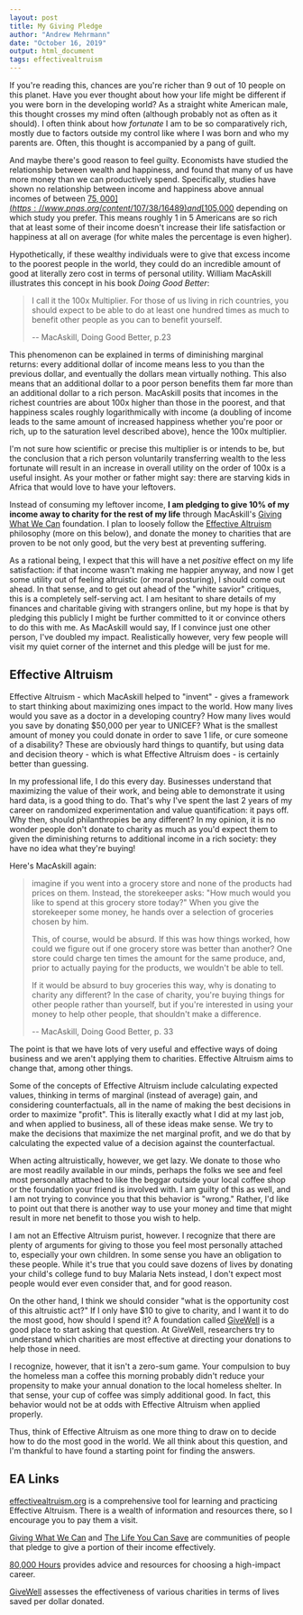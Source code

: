 ```yaml
---
layout: post
title: My Giving Pledge
author: "Andrew Mehrmann"
date: "October 16, 2019"
output: html_document
tags: effectivealtruism
---
```


If you're reading this, chances are you're richer than 9 out of 10 people on this planet. Have you ever thought about how your life might be different if you were born in the developing world? As a straight white American male, this thought crosses my mind often (although probably not as often as it should). I often think about how *fortunate* I am to be so comparatively rich, mostly due to factors outside my control like where I was born and who my parents are. Often, this thought is accompanied by a pang of guilt.

And maybe there's good reason to feel guilty. Economists have studied the relationship between wealth and happiness, and found that many of us have more money than we can productively spend. Specifically, studies have shown no relationship between income and happiness above annual incomes of between [$75,000](https://www.pnas.org/content/107/38/16489) and [$105,000](https://www.nature.com/articles/s41562-017-0277-0.epdf?referrer_access_token=JBgmiRAoYQhtBgbj0zSVX9RgN0jAjWel9jnR3ZoTv0P6pRUGAIioLhu85ORBsjF_g5Rf0fuUViMASagr_M7VEy5MRXaYGPiRKa_FSO3qh3qFZW2eGnWNkmHVW7J5KJM5kHZ_dY8AULUrukyysIQ5PxXS7cUPJ28GwywaXRvjNOW4O4S4YopfDke1c2jLpKYweA_UiNmDU37muQ3AVIlWIl62D0tBToG48TSKGKsGp9KMPce9WhaRHaEaoEzqc98rna7AGO08mwDmHgtLsn_jqXU2G-YN2_zarpgTR7kDviwgNDsYjg8hicjM6REnwB3dOc41vXxAcYXX-jBG4Uxd2Q%3D%3D&tracking_referrer=www.usatoday.com) depending on which study you prefer. This means roughly 1 in 5 Americans are so rich that at least some of their income doesn't increase their life satisfaction or happiness at all on average (for white males the percentage is even higher).

Hypothetically, if these wealthy individuals were to give that excess income to the poorest people in the world, they could do an incredible amount of good at literally zero cost in terms of personal utility. William MacAskill illustrates this concept in his book *Doing Good Better*:

> I call it the 100x Multiplier. For those of us living in rich countries, you should expect to be able to do at least one hundred times as much to benefit other people as you can to benefit yourself.
>
> -- MacAskill, Doing Good Better, p.23

This phenomenon can be explained in terms of diminishing marginal returns: every additional dollar of income means less to you than the previous dollar, and eventually the dollars mean virtually nothing. This also means that an additional dollar to a poor person benefits them far more than an additional dollar to a rich person. MacAskill posits that incomes in the richest countries are about 100x higher than those in the poorest, and that happiness scales roughly logarithmically with income (a doubling of income leads to the same amount of increased happiness whether you're poor or rich, up to the saturation level described above), hence the 100x multiplier.

I'm not sure how scientific or precise this multiplier is or intends to be, but the conclusion that a rich person voluntarily transferring wealth to the less fortunate will result in an increase in overall utility on the order of 100x is a useful insight. As your mother or father might say: there are starving kids in Africa that would love to have your leftovers.

Instead of consuming my leftover income, **I am pledging to give 10% of my income away to charity for the rest of my life** through MacAskill's [Giving What We Can](https://www.givingwhatwecan.org/) foundation. I plan to loosely follow the [Effective Altruism](https://www.effectivealtruism.org/articles/introduction-to-effective-altruism/) philosophy (more on this below), and donate the money to charities that are proven to be not only good, but the very best at preventing suffering.

As a rational being, I expect that this will have a net *positive* effect on my life satisfaction: if that income wasn't making me happier anyway, and now I get some utility out of feeling altruistic (or moral posturing), I should come out ahead. In that sense, and to get out ahead of the "white savior" critiques, this is a completely self-serving act. I am hesitant to share details of my finances and charitable giving with strangers online, but my hope is that by pledging this publicly I might be further committed to it or convince others to do this with me. As MacAskill would say, If I convince just one other person, I've doubled my impact. Realistically however, very few people will visit my quiet corner of the internet and this pledge will be just for me.

## Effective Altruism

Effective Altruism - which MacAskill helped to "invent" - gives a framework to start thinking about maximizing ones impact to the world. How many lives would you save as a doctor in a developing country? How many lives would you save by donating $50,000 per year to UNICEF? What is the smallest amount of money you could donate in order to save 1 life, or cure someone of a disability? These are obviously hard things to quantify, but using data and decision theory - which is what Effective Altruism does - is certainly better than guessing.

In my professional life, I do this every day. Businesses understand that maximizing the value of their work, and being able to demonstrate it using hard data, is a good thing to do. That's why I've spent the last 2 years of my career on randomized experimentation and value quantification: it pays off. Why then, should philanthropies be any different? In my opinion, it is no wonder people don't donate to charity as much as you'd expect them to given the diminishing returns to additional income in a rich society: they have no idea what they're buying!

Here's MacAskill again:

> imagine if you went into a grocery store and none of the products had prices on them. Instead, the storekeeper asks: "How much would you like to spend at this grocery store today?" When you give the storekeeper some money, he hands over a selection of groceries chosen by him.
>
> This, of course, would be absurd. If this was how things worked, how could we figure out if one grocery store was better than another? One store could charge ten times the amount for the same produce, and, prior to actually paying for the products, we wouldn't be able to tell.
>
> If it would be absurd to buy groceries this way, why is donating to charity any different? In the case of charity, you're buying things for other people rather than yourself, but if you're interested in using your money to help other people, that shouldn't make a difference.
>
> -- MacAskill, Doing Good Better, p. 33

The point is that we have lots of very useful and effective ways of doing business and we aren't applying them to charities. Effective Altruism aims to change that, among other things.

Some of the concepts of Effective Altruism include calculating expected values, thinking in terms of marginal (instead of average) gain, and considering counterfactuals, all in the name of making the best decisions in order to maximize "profit". This is literally exactly what I did at my last job, and when applied to business, all of these ideas make sense. We try to make the decisions that maximize the net marginal profit, and we do that by calculating the expected value of a decision against the counterfactual.

When acting altruistically, however, we get lazy. We donate to those who are most readily available in our minds, perhaps the folks we see and feel most personally attached to like the beggar outside your local coffee shop or the foundation your friend is involved with. I am guilty of this as well, and I am not trying to convince you that this behavior is "wrong." Rather, I'd like to point out that there is another way to use your money and time that might result in more net benefit to those you wish to help.

I am not an Effective Altruism purist, however. I recognize that there are plenty of arguments for giving to those you feel most personally attached to, especially your own children. In some sense you have an obligation to these people. While it's true that you could save dozens of lives by donating your child's college fund to buy Malaria Nets instead, I don't expect most people would ever even consider that, and for good reason.

On the other hand, I think we should consider "what is the opportunity cost of this altruistic act?" If I only have $10 to give to charity, and I want it to do the most good, how should I spend it? A foundation called [GiveWell](https://www.givewell.org) is a good place to start asking that question. At GiveWell, researchers try to understand which charities are most effective at directing your donations to help those in need.

I recognize, however, that it isn't a zero-sum game. Your compulsion to buy the homeless man a coffee this morning probably didn't reduce your propensity to make your annual donation to the local homeless shelter. In that sense, your cup of coffee was simply additional good. In fact, this behavior would not be at odds with Effective Altruism when applied properly.

Thus, think of Effective Altruism as one more thing to draw on to decide how to do the most good in the world. We all think about this question, and I'm thankful to have found a starting point for finding the answers.

## EA Links

[effectivealtruism.org](https://www.effectivealtruism.org/) is a comprehensive tool for learning and practicing Effective Altruism. There is a wealth of information and resources there, so I encourage you to pay them a visit.

[Giving What We Can](https://www.givingwhatwecan.org/) and [The Life You Can Save](https://www.thelifeyoucansave.org/) are communities of people that pledge to give a portion of their income effectively.

[80,000 Hours](https://80000hours.org/) provides advice and resources for choosing a high-impact career.

[GiveWell](https://www.givewell.org) assesses the effectiveness of various charities in terms of lives saved per dollar donated.

